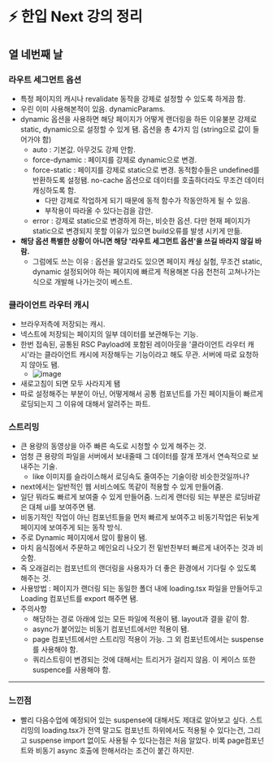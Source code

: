 # ⚡️ 한입 Next 강의 정리

## 열 네번째 날

### 라우트 세그먼트 옵션
- 특정 페이지의 캐시나 revalidate 동작을 강제로 설정할 수 있도록 하게끔 함.
- 우린 이미 사용해본적이 있음. dynamicParams.
- dynamic 옵션을 사용하면 해당 페이지가 어떻게 랜더링을 하든 이유불분 강제로 static, dynamic으로 설정할 수 있게 됌. 옵션을 총 4가지 임 (string으로 값이 들어가야 함)
  - auto : 기본값. 아무것도 강제 안함.
  - force-dynamic : 페이지를 강제로 dynamic으로 변경.
  - force-static : 페이지를 강제로 static으로 변경. 동적함수들은 undefined를 반환하도록 설정됌. no-cache 옵션으로 데이터를 호출하더라도 무조건 데이터 캐싱하도록 함.
    - 다만 강제로 작업하게 되기 때문에 동적 함수가 작동안하게 될 수 있음.
    - 부작용이 따라올 수 있다는검을 감안. 
  - error : 강제로 static으로 변경하게 하는, 비슷한 옵션. 다만 현재 페이지가 static으로 변경되지 못할 이유가 있으면 build오류를 발생 시키게 만듦.
- **해당 옵션 특별한 상황이 아니면 해당 '라우트 세그먼트 옵션'을 쓰길 바라지 않길 바람.**
  - 그럼에도 쓰는 이유 : 옵션을 알고라도 있으면 페이지 캐싱 실험, 무조건 static, dynamic 설정되어야 하는 페이지에 빠르게 적용해본 다음 천천히 고쳐나가는 식으로 개발해 나가는것이 베스트.

### 클라이언트 라우터 캐시
- 브라우저측에 저장되는 캐시.
- 넥스트에 저장되는 페이지의 일부 데이터를 보관해두는 기능.
- 한번 접속된, 공통된 RSC Payload에 포함된 레이아웃을 '클라이언트 라우터 캐시'라는 클라이언트 캐시에 저장해두는 기능이라고 해도 무관. 서버에 따로 요청하지 않아도 됌.
  - ![image](https://github.com/user-attachments/assets/958986fe-a1f0-4235-a494-138c5094deb2)
- 새로고침이 되면 모두 사라지게 됌
- 따로 설정해주는 부분이 아닌, 어떻게해서 공통 컴포넌트를 가진 페이지들이 빠르게 로딩되는지 그 이유에 대해서 알려주는 파트.

### 스트리밍
- 큰 용량의 동영상을 아주 빠른 속도로 시청할 수 있게 해주는 것.
- 엄청 큰 용량의 파일을 서버에서 보내줄때 그 데이터를 잘개 쪼개서 연속적으로 보내주는 기술.
  - like 이미지를 슬라이스해서 로딩속도 줄여주는 기술이랑 비슷한것일까나?
- next에서는 일반적인 웹 서비스에도 똑같이 적용할 수 있게 만들어줌.
- 일단 뭐라도 빠르게 보여줄 수 있게 만들어줌. 느리게 랜더링 되는 부분은 로딩바같은 대체 ui를 보여주면 됌.
- 비동기적인 작업이 아닌 컴포넌트들을 먼저 빠르게 보여주고 비동기작업은 뒤늦게 페이지에 보여주게 되는 동작 방식.
- 주로 Dynamic 페이지에서 많이 활용이 됌.
- 마치 음식점에서 주문하고 메인요리 나오기 전 밑반찬부터 빠르게 내어주는 것과 비슷함.
- 즉 오래걸리는 컴포넌트의 랜더링을 사용자가 더 좋은 환경에서 기다릴 수 있도록 해주는 것.
- 사용방법 : 페이지가 랜더링 되는 동일한 폴더 내에 loading.tsx 파일을 만들어두고 Loading 컴포넌트를 export 해주면 됌.
- 주의사항
  - 해당하는 경로 아래에 있는 모든 파일에 적용이 됌. layout과 결을 같이 함.
  - async가 붙어있는 비동기 컴포넌트에서만 적용이 됌.
  - page 컴포넌트에서만 스트리밍 적용이 가능. 그 외 컴포넌트에서는 suspense를 사용해야 함.
  - 쿼리스트링이 변경되는 것에 대해서는 트리거가 걸리지 않음. 이 케이스 또한 suspence를 사용해야 함.

---
### 느낀점
- 빨리 다음수업에 예정되어 있는 suspense에 대해서도 제대로 알아보고 싶다. 스트리밍의 loading.tsx가 전역 말고도 컴포넌트 하위에서도 적용될 수 있다는건, 그리고 suspense import 없이도 사용될 수 있다는점은 처음 알았다. 비록 page컴포넌트와 비동기 async 호출에 한해서라는 조건이 붙긴 하지만.
